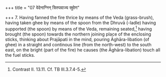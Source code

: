 +++
title = "07 वेदेनाग्निन् त्रिरुपवाज्य स्रुवेण"

+++
7. Having fanned the fire thrice by means of the Veda (grass-brush), having taken ghee by means of the spoon from the Dhruvā (-ladle) having supported (the spoon) by means of the Veda, remaining seated,[^1] having brought (the spoon) towards the northern joining place of the enclosing sticks, thinking about Prajāpati in the mind, pouring Āghāra-libation (of ghee) in a straight and continous line (from the north-west) to the south east, on the bright (part of the fire) he causes (the Āghāra-libation) touch all the fuel sticks.  

[^1]: Contrast II. 13.11. Cf. TB III.3.7.4-5.  

[^2]: This is the first Āghāra called srauva and Prājāpatya. For the second see II.14.1.
